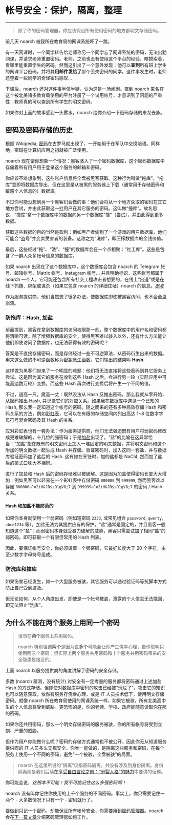 # 帐号安全：保护，隔离，整理

---

> 除了你的密码管理器，你应该假设所有使用密码的地方都明文存储密码。

前几天 noarch 被我所在教育局的网课系统吓了一跳。

有一天网课时，一个同学转告给老师称另一个同学忘了网课系统的密码，无法出勤网课，并请求老师重置密码。老师，之前也没有使用这个平台的经验，瞎摸索着，看哪里能重置学生的密码。然而这引出了一个意外发现：他可以**查到**所有班上学生的网课平台密码，并将其**用邮件发给了**那个丢失密码的同学。这件事发生时，老师还望着一些同学的奇怪密码感叹...

下课后，noarch 还对这件事半信半疑，认为这是一场闹剧。直到 noarch 匿名在这个被北美诸多教育局使用的平台注册了一个试用帐号，才意识到了问题的严重性：教师真的可以查到所有学生的明文密码。

如果你对上面的故事感到一头雾水，noarch 给你介绍一下密码存储的来龙去脉。

## 密码及密码存储的历史

根据 Wikipedia, [密码](https://en.wikipedia.org/wiki/Password)在古罗马就出现了，一开始用于在军队中交换暗语。同样地，密码在计算机应用之初就被广泛使用。

noarch 现在请你想象一个情况：黑客骇入了一个密码数据库，这个密码数据库中存储着所有用户用于登录这个服务的邮箱和密码。

你应该不难想象到，这些账户信息将全盘被黑客获取。这种行为叫做“拖库”。“拖库”意即将数据库导出，但在这里是从被黑的服务器上下载（通常用于存储密码和敏感个人信息的）数据库。

不过你可能没想到另一个黑客们会做的事：他们会将从一个地方获取的密码在其它地方尝试，并由此获取这一批用户在其它服务的密码。这叫做“撞库”。故名思议，“撞库”拿一个数据库中的数据向另一个数据库“撞”（尝试），并由此得到更多数据。

获取这些数据的目的当然是盈利：例如黑产者偷到了一个游戏的用户数据库，他们可能会“盗号”并变卖受害者的装备。这称之为“洗库”，即压榨数据库的金钱价值。

最后，这些经过“拖”、“洗”、“撞”的数据库会在一个点相聚：“社工库”。这些是包含了一群人众多帐号信息的数据库。

如果 noarch 出现在了这个数据库中，这个数据库会包含 noarch 的 Telegram 帐号、邮箱帐号、Matrix 帐号、Instagram 帐号... 并且明确标识，这些帐号都属于 noarch 一个人。它可能还包含所有社交工程攻击者想要的，在线上“出道”或是在线下抓捕、绑架或谋杀（如果它包含 noarch 的详细住址）noarch 的信息。[*参考*](https://zhuanlan.zhihu.com/p/69979644)

作为服务提供商，他们当然想了很多办法，使数据库即使被黑客访问，也不会全盘崩溃。

### 防拖库：Hash, 加盐

前面提到，黑客在拿到数据库的访问权限那一刻，整个数据库中的用户名和密码都将清晰可读。除了增强数据库的安全，使得黑客难以骇入以外，还有什么方法能让他们即使访问了数据库，也无法获得有效的密码呢？

答案是不直接存储密码，而是存储经过一些不可逆算法，从密码衍生出来的数据。用来这么做的不可逆函数称为[密钥派生函数](https://en.wikipedia.org/wiki/Key_derivation_function)，它们输出的结果叫 **Hash**.

这样做为黑客们带来了一个明显的难题：他们将无法直接将这些密码到其它服务上尝试。这是因为其它的服务在收到这些 Hash 之后，会进行另一轮（实际应用中可能高达数万轮）变换，而这些 Hash 再次进行变换后将产生一个不同的值。

不过，道高一尺，魔高一丈：既然没法从 Hash 反推出密码，那么我就从零开始，从密码推出 Hash, 并记录它们的对应关系。如果我在数据库中遇见一个已知的 Hash, 那么我一定知道这个帐号的密码。随之而来的还有多种高效存储 Hash 和密码关系的方法，例如[彩虹表](https://en.wikipedia.org/wiki/Rainbow_table)，它可以在有限的存储空间内列出高达 1~8 位数字字母符号混合密码及其 Hash 的关系。

应对彩虹表也有一套办法：作为服务提供商，他们无法强迫既有用户将弱密码修改成更难破解的，十几位的强密码；于是[加盐](https://en.wikipedia.org/wiki/Salt_(cryptography))出现了。“盐”的比喻在这异常恰当：“加盐”指在既有的明文密码上加入一堆固定的明文数据，并将明文密码和这个附加的明文数据一起生成 Hash 并存储。验证密码时，加入这同一套盐，并与数据库验证密码加了盐后的 Hash. 这有如在烹饪时，加的盐都是 NaCl4, 然而加了盐后的菜式口味大不相同。

进行了加盐和 Hash 后的密码存储难以被破解。这是因为加盐使得密码长度大大增加：例如黑客可以轻易在一个彩虹表中存储密码 `000000` 到 `999999`, 然而黑客难以存储 `000000a^o2iH&JD$sO1gV8;7` 到 `999999a^o2iH&JD$sO1gV8;7` 的密码 / Hash 关系。

#### Hash 和加盐不能防范的

如果你本身就使用一个弱密码（例如短密码 `2333`, 或常见组合 `password`, `qwerty`, `abcd1234` 等），加盐无法为其提供应有的保护。“盐”通常是固定的，并且黑客一般知道这个“盐”；而弱密码本身就受暴力破解的威胁，黑客只需尝试加了相同“盐”的弱密码，即可获取一个有限但常用的 Hash 列表。

因此，要保证帐号安全，你必须设置一个强密码，它最好长度大于 20 个字符，由至少数字字母符号组成。

### 防洗库和撞库

如果伤害已经发生，如一个大型服务被骇，其它服务可以通过验证码等抗脚本方式防止自己受到波及。

但无论如何，从个人角度出发，即使是一个帐号被盗，泄露的个人信息无法挽回，即无法阻止“洗库”。

## 为什么不能在两个服务上用同一个密码

> <i class="fa fa-exclamation-triangle" aria-hidden="true"></i> 请勿在**两个**服务上共用密码。
>
> noarch 特别强调**两个**是因为说**多个**可能会让你产生侥幸心理，自作聪明只使用两三个密码；但实际上两个服务共用密码和十个服务共用密码带来的安全隐患是接近的。

上面 noarch 以服务提供商的角度讲解了密码的安全存储。

多数 (noarch 猜测，没有统计) 对安全有一定考量的服务都将密码通过上述加盐 Hash 的方式存储。但即使对数据库中密码的攻击已经被“玩烂了”，攻击它的知识也可以随意获取，依然有服务存侥幸心理，或是 IT 人员技术低下，使用明文存储密码。就像 noarch 所在教育局使用的网课系统一样，如果它被骇，所有北美高中生的个人信息将受到威胁。更恐怖的是，你的老师、学校、政府能随意读取你在那的密码。

如果你还共用密码，那么一个明文存储密码的服务被骇，你的所有帐号将受到立刻、严重的威胁。

但作为用户你能做什么呢？密码的存储方式通常也不被公开，因此你无从知道服务提供商的 IT 人员多么无视安全。你唯一能做的，是隔离这些服务和密码，在每个服务上使用一个不同的密码，避免“一个被骇，全盘被骇”的局面。

> <i class="fa fa-info-circle" aria-hidden="true"></i> noarch 在这里所说的“隔离”仅指密码隔离，并没有涉及到身份隔离。身份隔离则是我们后续[在享受自由言论之前：“分裂人格”的魅力]()中要讲的话题。

你可能会说，*这根本不可能！我不可能记住这么多强密码啊！*

noarch 没有叫你记住你使用的上千个服务的不同密码。事实上，你只需要记住一两个 - 大多数情况下只有一个 - 密码就行了。

要做到只记一个密码，却能保证所有帐号安全，你需要用到[密码管理器](https://en.wikipedia.org/wiki/Password_manager)。noarch 会在[下一篇文章](PasswordManagers.md)介绍密码管理器如何工作。
